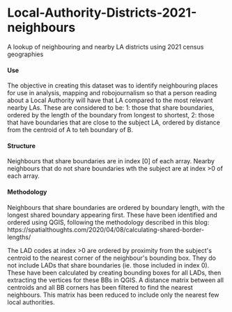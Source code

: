 # Local-Authority-Districts-2021-neighbours
A lookup of neighbouring and nearby LA districts using 2021 census geographies

<h4>Use</h4>
The objective in creating this dataset was to identify neighbouring places for use in analysis, mapping and robojournalism so that a person reading about a Local Authority will have that LA compared to the most relevant nearby LAs. These are considered to be:
1: those that share boundaries, ordered by the length of the boundary from longest to shortest,
2: those that have boundaries that are close to the subject LA, ordered by distance from the centroid of A to teh boundary of B.

<h4>Structure</h4>
Neighbours that share boundaries are in index [0] of each array. 
Nearby neighbours that do not share boundaries wth the subject are at index >0 of each array.

<h4>Methodology</h4>
Neighbours that share boundaries are ordered by boundary length, with the longest shared boundary appearing first. These have been identified and ordered using QGIS, following the methodology described in this blog:  https://spatialthoughts.com/2020/04/08/calculating-shared-border-lengths/

The LAD codes at index >0 are ordered by proximity from the subject's centroid to the nearest corner of the neighbour's bounding box. They do not include LADs that share boundaries (ie. those included in index 0). These have been calculated by creating bounding boxes for all LADs, then extracting the vertices for these BBs in QGIS. A distance matrix between all centroids and all BB corners has been filtered to find the nearest neighbours. This matrix has been reduced to include only the nearest few local authorities.
